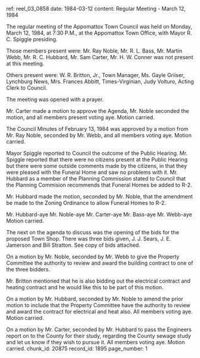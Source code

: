 ref: reel_03_0858
date: 1984-03-12
content: Regular Meeting - March 12, 1984

The regular meeting of the Appomattox Town Council was held on Monday, March 12, 1984, at 7:30 P.M., at the Appomattox Town Office, with Mayor R. C. Spiggle presiding.

Those members present were: Mr. Ray Noble, Mr. R. L. Bass, Mr. Martin Webb, Mr. R. C. Hubbard, Mr. Sam Carter, Mr. H. W. Conner was not present at this meeting.

Others present were: W. R. Britton, Jr., Town Manager, Ms. Gayle Griiser, Lynchburg News, Mrs. Frances Abbitt, Times-Virginian, Judy Volturo, Acting Clerk to Council.

The meeting was opened with a prayer.

Mr. Carter made a motion to approve the Agenda, Mr. Noble seconded the motion, and all members present voting aye. Motion carried.

The Council Minutes of February 13, 1984 was approved by a motion from Mr. Ray Noble, seconded by Mr. Webb, and all members voting aye. Motion carried.

Mayor Spiggle reported to Council the outcome of the Public Hearing. Mr. Spiggle reported that there were no citizens present at the Public Hearing but there were some outside comments made by the citizens, in that they were pleased with the Funeral Home and saw no problems with it. Mr. Hubbard as a member of the Planning Commission stated to Council that the Planning Commision recommends that Funeral Homes be added to R-2.

Mr. Hubbard made the motion, seconded by Mr. Noble, that the amendment be made to the Zoning Ordinance to allow Funeral Homes to R-2.

Mr. Hubbard-aye Mr. Noble-aye Mr. Carter-aye Mr. Bass-aye Mr. Webb-aye Motion carried.

The next on the agenda to discuss was the opening of the bids for the proposed Town Shop. There was three bids given, J. J. Sears, J. E. Jamerson and Bill Stratton. See copy of bids attached.

On a motion by Mr. Noble, seconded by Mr. Webb to give the Property Committee the authority to review and award the building contract to one of the three bidders.

Mr. Britton mentioned that he is also bidding out the electrical contract and heating contract and he would like this to be part of this motion.

On a motion by Mr. Hubbard, seconded by Mr. Noble to amend the prior motion to include that the Property Committee have the authority to review and award the contract for electrical and heat also. All members voting aye. Motion carried.

On a motion by Mr. Carter, seconded by Mr. Hubbard to pass the Engineers report on to the County for their study, regarding the County sewage study and let us know if they wish to pursue it. All members voting aye. Motion carried.
chunk_id: 20875
record_id: 1895
page_number: 1

